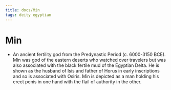 ```yaml
---
title: docs/Min
tags: deity egyptian
---
```


# Min
- An ancient fertility god from the Predynastic Period (c. 6000-3150 BCE). Min was god of the eastern deserts who watched over travelers but was also associated with the black fertile mud of the Egyptian Delta. He is shown as the husband of Isis and father of Horus in early inscriptions and so is associated with Osiris. Min is depicted as a man holding his erect penis in one hand with the flail of authority in the other.
